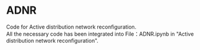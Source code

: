 # ADNR
Code for Active distribution network reconfiguration. <br>
All the necessary code has been integrated into File：ADNR.ipynb in "Active distribution network reconfiguration".

